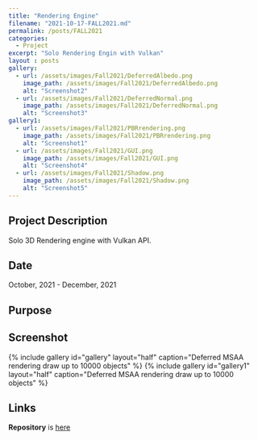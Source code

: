 ```yaml
---
title: "Rendering Engine"
filename: "2021-10-17-FALL2021.md"
permalink: /posts/FALL2021
categories:
  - Project
excerpt: "Solo Rendering Engin with Vulkan"
layout : posts
gallery:
  - url: /assets/images/Fall2021/DeferredAlbedo.png
    image_path: /assets/images/Fall2021/DeferredAlbedo.png
    alt: "Screenshot2"
  - url: /assets/images/Fall2021/DeferredNormal.png
    image_path: /assets/images/Fall2021/DeferredNormal.png
    alt: "Screenshot3"
gallery1:
  - url: /assets/images/Fall2021/PBRrendering.png
    image_path: /assets/images/Fall2021/PBRrendering.png
    alt: "Screenshot1"
  - url: /assets/images/Fall2021/GUI.png
    image_path: /assets/images/Fall2021/GUI.png
    alt: "Screenshot4"
  - url: /assets/images/Fall2021/Shadow.png
    image_path: /assets/images/Fall2021/Shadow.png
    alt: "Screenshot5"
---
```


## Project Description

Solo 3D Rendering engine with Vulkan API.

## Date

October, 2021 - December, 2021

## Purpose

## Screenshot
{% include gallery id="gallery" layout="half" caption="Deferred MSAA rendering draw up to 10000 objects" %}
{% include gallery id="gallery1" layout="half" caption="Deferred MSAA rendering draw up to 10000 objects" %}

## Links
**Repository** is [here](https://github.com/minsuk0519/VulkanStudy)